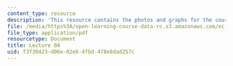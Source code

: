 ```yaml
---
content_type: resource
description: 'This resource contains the photos and graphs for the course. '
file: /media/https%3A/open-learning-course-data-rc.s3.amazonaws.com/ec-050-recreate-experiments-from-history-inform-the-future-from-the-past-galileo-january-iap-2010/f3f30423d06e02e64fbd478e8dad257c_MITEC_050IAP10_lec04.pdf
file_type: application/pdf
resourcetype: Document
title: Lecture 04
uid: f3f30423-d06e-02e6-4fbd-478e8dad257c
---
```

